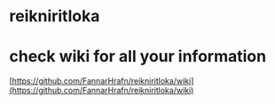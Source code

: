 # reikniritloka

# check wiki for all your information
[https://github.com/FannarHrafn/reikniritloka/wiki](https://github.com/FannarHrafn/reikniritloka/wiki)
